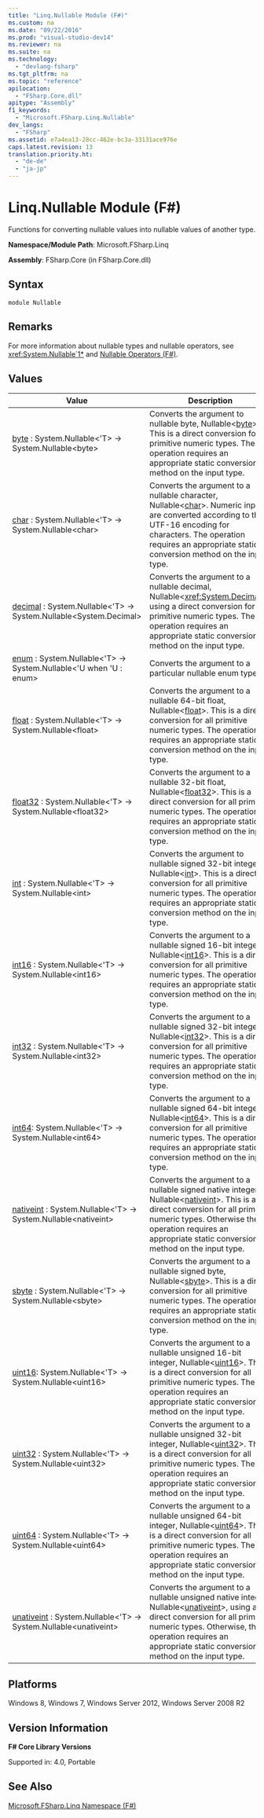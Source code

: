 ```yaml
---
title: "Linq.Nullable Module (F#)"
ms.custom: na
ms.date: "09/22/2016"
ms.prod: "visual-studio-dev14"
ms.reviewer: na
ms.suite: na
ms.technology: 
  - "devlang-fsharp"
ms.tgt_pltfrm: na
ms.topic: "reference"
apilocation: 
  - "FSharp.Core.dll"
apitype: "Assembly"
f1_keywords: 
  - "Microsoft.FSharp.Linq.Nullable"
dev_langs: 
  - "FSharp"
ms.assetid: e7a4ea13-28cc-462e-bc3a-33131ace976e
caps.latest.revision: 13
translation.priority.ht: 
  - "de-de"
  - "ja-jp"
---
```

# Linq.Nullable Module (F#)
Functions for converting nullable values into nullable values of another type.  
  
 **Namespace/Module Path**: Microsoft.FSharp.Linq  
  
 **Assembly**: FSharp.Core (in FSharp.Core.dll)  
  
## Syntax  
  
```  
module Nullable  
```  
  
## Remarks  
 For more information about nullable types and nullable operators, see <xref:System.Nullable`1*> and [Nullable Operators (F#)](../vs140/nullable-operators--fsharp-.md).  
  
## Values  
  
|Value|Description|  
|-----------|-----------------|  
|[byte](../vs140/nullable.byte-^t--function--fsharp-.md) : System.Nullable<'T> -> System.Nullable<byte\>|Converts the argument to nullable byte, Nullable<[byte](../vs140/core.byte-type-abbreviation--fsharp-.md)>. This is a direct conversion for all primitive numeric types. The operation requires an appropriate static conversion method on the input type.|  
|[char](../vs140/nullable.char-^t--function--fsharp-.md) : System.Nullable<'T> -> System.Nullable<char\>|Converts the argument to a nullable character, Nullable<[char](../vs140/core.char-type-abbreviation--fsharp-.md)>. Numeric inputs are converted according to the UTF-16 encoding for characters. The operation requires an appropriate static conversion method on the input type.|  
|[decimal](../vs140/nullable.decimal-^t--function--fsharp-.md) : System.Nullable<'T> -> System.Nullable<System.Decimal>|Converts the argument to a nullable decimal, Nullable<<xref:System.Decimal*>> using a direct conversion for all primitive numeric types. The operation requires an appropriate static conversion method on the input type.|  
|[enum](../vs140/nullable.enum-^u--function--fsharp-.md) : System.Nullable<'T> -> System.Nullable<'U when 'U : enum>|Converts the argument to a particular nullable enum type.|  
|[float](../vs140/nullable.float-^t--function--fsharp-.md) : System.Nullable<'T> -> System.Nullable<float\>|Converts the argument to a nullable 64-bit float, Nullable<[float](../vs140/core.float-type-abbreviation--fsharp-.md)>. This is a direct conversion for all primitive numeric types. The operation requires an appropriate static conversion method on the input type.|  
|[float32](../vs140/nullable.float32-^t--function--fsharp-.md) : System.Nullable<'T> -> System.Nullable<float32\>|Converts the argument to a nullable 32-bit float, Nullable<[float32](../vs140/core.float32-type-abbreviation--fsharp-.md)>. This is a direct conversion for all primitive numeric types. The operation requires an appropriate static conversion method on the input type.|  
|[int](../vs140/nullable.int-^t--function--fsharp-.md) : System.Nullable<'T> -> System.Nullable<int\>|Converts the argument to nullable signed 32-bit integer, Nullable<[int](../vs140/core.int-type-abbreviation--fsharp-.md)>. This is a direct conversion for all primitive numeric types. The operation requires an appropriate static conversion method on the input type.|  
|[int16](../vs140/nullable.int16-^t--function--fsharp-.md) : System.Nullable<'T> -> System.Nullable<int16\>|Converts the argument to a nullable signed 16-bit integer, Nullable<[int16](../vs140/core.int16-type-abbreviation--fsharp-.md)>. This is a direct conversion for all primitive numeric types. The operation requires an appropriate static conversion method on the input type.|  
|[int32](../vs140/nullable.int32-^t--function--fsharp-.md) : System.Nullable<'T> -> System.Nullable<int32\>|Converts the argument to a nullable signed 32-bit integer, Nullable<[int32](../vs140/core.int32-type-abbreviation--fsharp-.md)>. This is a direct conversion for all primitive numeric types. The operation requires an appropriate static conversion method on the input type.|  
|[int64](../vs140/nullable.int64-^t--function--fsharp-.md): System.Nullable<'T> -> System.Nullable<int64\>|Converts the argument to a nullable signed 64-bit integer, Nullable<[int64](../vs140/core.int64-type-abbreviation--fsharp-.md)>. This is a direct conversion for all primitive numeric types. The operation requires an appropriate static conversion method on the input type.|  
|[nativeint](../vs140/nullable.nativeint-^t--function--fsharp-.md) : System.Nullable<'T> -> System.Nullable<nativeint\>|Converts the argument to a nullable signed native integer, Nullable<[nativeint](../vs140/checked.nativeint-^t--function--fsharp-.md)>. This is a direct conversion for all primitive numeric types. Otherwise the operation requires an appropriate static conversion method on the input type.|  
|[sbyte](../vs140/nullable.sbyte-^t--function--fsharp-.md) : System.Nullable<'T> -> System.Nullable<sbyte\>|Converts the argument to a nullable signed byte, Nullable<[sbyte](../vs140/core.sbyte-type-abbreviation--fsharp-.md)>. This is a direct conversion for all primitive numeric types. The operation requires an appropriate static conversion method on the input type.|  
|[uint16](../vs140/nullable.uint16-^t--function--fsharp-.md): System.Nullable<'T> -> System.Nullable<uint16\>|Converts the argument to a nullable unsigned 16-bit integer, Nullable<[uint16](../vs140/core.uint16-type-abbreviation--fsharp-.md)>. This is a direct conversion for all primitive numeric types. The operation requires an appropriate static conversion method on the input type.|  
|[uint32](../vs140/nullable.uint32-^t--function--fsharp-.md) : System.Nullable<'T> -> System.Nullable<uint32\>|Converts the argument to a nullable unsigned 32-bit integer, Nullable<[uint32](../vs140/core.uint32-type-abbreviation--fsharp-.md)>. This is a direct conversion for all primitive numeric types. The operation requires an appropriate static conversion method on the input type.|  
|[uint64](../vs140/nullable.uint64-^t--function--fsharp-.md) : System.Nullable<'T> -> System.Nullable<uint64\>|Converts the argument to a nullable unsigned 64-bit integer, Nullable<[uint64](../vs140/core.uint64-type-abbreviation--fsharp-.md)>. This is a direct conversion for all primitive numeric types. The operation requires an appropriate static conversion method on the input type.|  
|[unativeint](../vs140/nullable.unativeint-^t--function--fsharp-.md) : System.Nullable<'T> -> System.Nullable<unativeint\>|Converts the argument to a nullable unsigned native integer, Nullable<[unativeint](../vs140/core.unativeint-type-abbreviation--fsharp-.md)>, using a direct conversion for all primitive numeric types. Otherwise, the operation requires an appropriate static conversion method on the input type.|  
  
## Platforms  
 Windows 8, Windows 7, Windows Server 2012, Windows Server 2008 R2  
  
## Version Information  
 **F# Core Library Versions**  
  
 Supported in: 4.0, Portable  
  
## See Also  
 [Microsoft.FSharp.Linq Namespace (F#)](../vs140/microsoft.fsharp.linq-namespace--fsharp-.md)